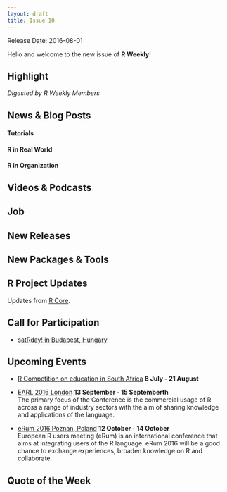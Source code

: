 ```yaml
---
layout: draft
title: Issue 10
---
```


Release Date: 2016-08-01

Hello and welcome to the new issue of **R Weekly**!

## Highlight

*Digested by R Weekly Members*



## News & Blog Posts

#### Tutorials



#### R in Real World



#### R in Organization



## Videos & Podcasts



## Job



## New Releases



## New Packages & Tools



## R Project Updates

Updates from [R Core](http://developer.r-project.org/blosxom.cgi/R-devel/NEWS).




## Call for Participation

+ [satRday! in Budapest, Hungary](http://budapest.satrdays.org/#cfp)

## Upcoming Events

+ [R Competition on education in South Africa](http://www.r-bloggers.com/r-competition-on-education-in-south-africa-july-and-august-2016/) **8 July - 21 August**

+ [EARL 2016 London](https://earlconf.com/)  **13 September - 15 Septemberth** <br>
The primary focus of the Conference is the commercial usage of R across a range of industry sectors with the aim of sharing knowledge and applications of the language.<br /> 

+ [eRum 2016 Poznan, Poland](http://erum.ue.poznan.pl/)  **12 October - 14 October** <br>
European R users meeting (eRum) is an international conference that aims at integrating users of the R language. eRum 2016 will be a good chance to exchange experiences, broaden knowledge on R and collaborate. <br /> 

## Quote of the Week



<p><small id="page_view">&nbsp;</small></p>
